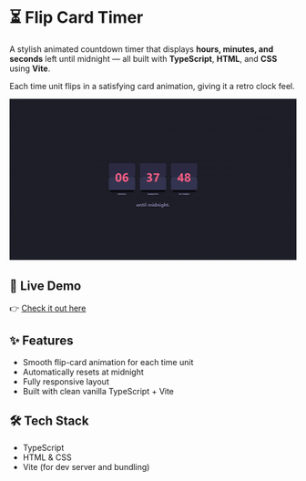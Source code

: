 # ⏳ Flip Card Timer

A stylish animated countdown timer that displays **hours, minutes, and seconds** left until midnight — all built with **TypeScript**, **HTML**, and **CSS** using **Vite**.

Each time unit flips in a satisfying card animation, giving it a retro clock feel.

![preview](/public/preview.gif)

## 🔗 Live Demo

👉 [Check it out here](https://abdulqad33r.github.io/flip_card_timer/)

## ✨ Features

- Smooth flip-card animation for each time unit
- Automatically resets at midnight
- Fully responsive layout
- Built with clean vanilla TypeScript + Vite

## 🛠 Tech Stack

- TypeScript
- HTML & CSS
- Vite (for dev server and bundling)
